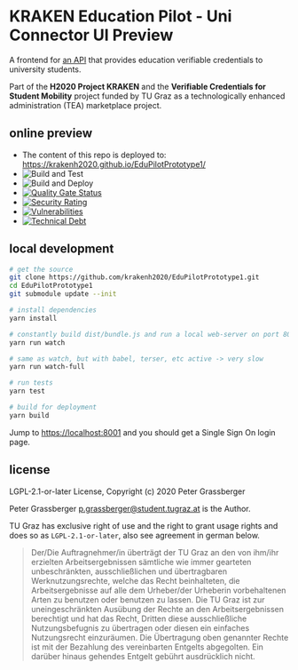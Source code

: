 # KRAKEN Education Pilot - Uni Connector UI Preview

A frontend for [an API](https://api.tugraz.at/) that provides education verifiable credentials to university students.

Part of the **H2020 Project KRAKEN** and the **Verifiable Credentials for Student Mobility** project funded by TU Graz 
as a technologically enhanced administration (TEA) marketplace project.


online preview
--------------

* The content of this repo is deployed to: https://krakenh2020.github.io/EduPilotPrototype1/
* ![Build and Test](https://github.com/krakenh2020/EduPilotPrototype1/workflows/Build%20and%20Test/badge.svg?branch=master)
* ![Build and Deploy](https://github.com/krakenh2020/EduPilotPrototype1/workflows/Build%20and%20Deploy/badge.svg?branch=master)
* [![Quality Gate Status](https://sonari.atosresearch.eu/api/project_badges/measure?project=EduPilotPrototype1&metric=alert_status)](https://sonari.atosresearch.eu/dashboard?id=EduPilotPrototype1) 
* [![Security Rating](https://sonari.atosresearch.eu/api/project_badges/measure?project=EduPilotPrototype1&metric=security_rating)](https://sonari.atosresearch.eu/dashboard?id=EduPilotPrototype1)
* [![Vulnerabilities](https://sonari.atosresearch.eu/api/project_badges/measure?project=EduPilotPrototype1&metric=vulnerabilities)](https://sonari.atosresearch.eu/dashboard?id=EduPilotPrototype1)
* [![Technical Debt](https://sonari.atosresearch.eu/api/project_badges/measure?project=EduPilotPrototype1&metric=sqale_index)](https://sonari.atosresearch.eu/dashboard?id=EduPilotPrototype1)


local development
-----------------

```bash
# get the source
git clone https://github.com/krakenh2020/EduPilotPrototype1.git
cd EduPilotPrototype1
git submodule update --init

# install dependencies
yarn install

# constantly build dist/bundle.js and run a local web-server on port 8001 
yarn run watch

# same as watch, but with babel, terser, etc active -> very slow
yarn run watch-full

# run tests
yarn test

# build for deployment
yarn build
```

Jump to <https://localhost:8001> and you should get a Single Sign On login page.

license
-------

LGPL-2.1-or-later License, Copyright (c) 2020 Peter Grassberger

Peter Grassberger <p.grassberger@student.tugraz.at> is the Author.

TU Graz has exclusive right of use and the right to grant usage rights and does so as `LGPL-2.1-or-later`,
also see agreement in german below.

> Der/Die Auftragnehmer/in überträgt der TU Graz an den von ihm/ihr erzielten
  Arbeitsergebnissen sämtliche wie immer gearteten unbeschränkten,
  ausschließlichen und übertragbaren Werknutzungsrechte, welche das Recht
  beinhalteten, die Arbeitsergebnisse auf alle dem Urheber/der Urheberin
  vorbehaltenen Arten zu benutzen oder benutzen zu lassen. Die TU Graz ist zur
  uneingeschränkten Ausübung der Rechte an den Arbeitsergebnissen berechtigt und
  hat das Recht, Dritten diese ausschließliche Nutzungsbefugnis zu übertragen oder
  diesen ein einfaches Nutzungsrecht einzuräumen. Die Übertragung oben genannter
  Rechte ist mit der Bezahlung des vereinbarten Entgelts abgegolten. Ein darüber
  hinaus gehendes Entgelt gebührt ausdrücklich nicht.
